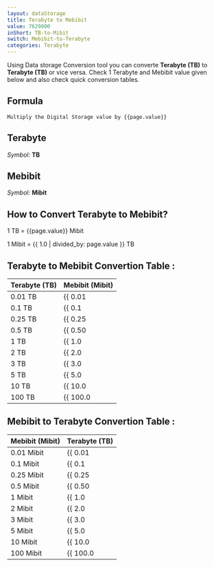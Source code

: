 ```yaml
---
layout: dataStorage
title: Terabyte to Mebibit
value: 7629000
inShort: TB-to-Mibit
switch: Mebibit-to-Terabyte
categories: Terabyte
---
```


Using Data storage Conversion tool you can converte **Terabyte (TB)** to **Terabyte (TB)** or vice versa. Check 1 Terabyte and Mebibit value given below and also check quick conversion tables.

## Formula
`Multiply the Digital Storage value by {{page.value}}`

## Terabyte
*Symbol:* **TB**

## Mebibit
*Symbol:* **Mibit**

## How to Convert Terabyte to Mebibit?

1 TB = {{page.value}} Mibit

1 Mibit = {{ 1.0 | divided_by: page.value }} TB


## Terabyte to Mebibit Convertion Table :

| Terabyte (TB) | Mebibit (Mibit) |
| ---- | ---- |
| 0.01 TB | {{ 0.01 | times: page.value }} Mibit |
| 0.1 TB | {{ 0.1 | times: page.value }} Mibit |
| 0.25 TB | {{ 0.25 | times: page.value }} Mibit |
| 0.5 TB | {{ 0.50 | times: page.value }} Mibit |
| 1 TB | {{ 1.0 | times: page.value }} Mibit |
| 2 TB | {{ 2.0 | times: page.value }} Mibit |
| 3 TB | {{ 3.0 | times: page.value }} Mibit |
| 5 TB | {{ 5.0 | times: page.value }} Mibit |
| 10 TB | {{ 10.0 | times: page.value }} Mibit |
| 100 TB | {{ 100.0 | times: page.value }} Mibit |

## Mebibit to Terabyte Convertion Table :

| Mebibit (Mibit) | Terabyte (TB) |
| ---- | ---- |
| 0.01 Mibit | {{ 0.01 | divided_by: page.value }} TB |
| 0.1 Mibit | {{ 0.1 | divided_by: page.value }} TB |
| 0.25 Mibit | {{ 0.25 | divided_by: page.value }} TB |
| 0.5 Mibit | {{ 0.50 | divided_by: page.value }} TB |
| 1 Mibit | {{ 1.0 | divided_by: page.value }} TB |
| 2 Mibit | {{ 2.0 | divided_by: page.value }} TB |
| 3 Mibit | {{ 3.0 | divided_by: page.value }} TB |
| 5 Mibit | {{ 5.0 | divided_by: page.value }} TB |
| 10 Mibit | {{ 10.0 | divided_by: page.value }} TB |
| 100 Mibit | {{ 100.0 | divided_by: page.value }} TB |


<script>
document.getElementById('selectInput')[16].selected = true
document.getElementById('selectOutput')[7].selected = true
</script>
